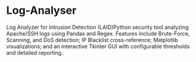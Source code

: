 # Log-Analyser
Log Analyzer for Intrusion Detection (LAID)Python security tool analyzing Apache/SSH logs using Pandas and Regex. Features include Brute-Force, Scanning, and DoS detection; IP Blacklist cross-reference; Matplotlib visualizations; and an interactive Tkinter GUI with configurable thresholds and detailed reporting.
